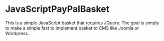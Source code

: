 # JavaScriptPayPalBasket
This is a simple JavaScript basket that requires JQuery.
The goal is simply to make a simple fast to implement basket to CMS like Joomla or Wordpress.